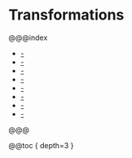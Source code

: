 Transformations
===============

@@@index

* [-](overview.md)
* [-](simple.md)
* [-](fan-ins.md)
* [-](fan-outs.md)
* [-](injecting.md)
* [-](flattening.md)
* [-](couplings.md)
* [-](reference/index.md)

@@@

@@toc { depth=3 }